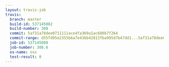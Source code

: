 ```yaml
---
layout: travis-job
travis:
  branch: master
  build-id: 537145082
  build-number: 308
  commit: 5af31a78dee0711111ace4fa369a1ac680b7f264
  commit-range: d55fd95e2355b6a7e43bb42813fba995d7b47dd1...5af31a78dee0711111ace4fa369a1ac680b7f264
  job-id: 537145088
  job-number: 308.6
  os-name: osx
  test-result: 0
---
```

